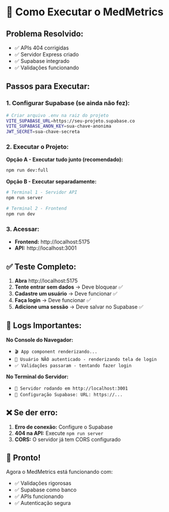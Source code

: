 # 🚀 Como Executar o MedMetrics

## **Problema Resolvido:**
- ✅ APIs 404 corrigidas
- ✅ Servidor Express criado
- ✅ Supabase integrado
- ✅ Validações funcionando

## **Passos para Executar:**

### **1. Configurar Supabase (se ainda não fez):**
```bash
# Criar arquivo .env na raiz do projeto
VITE_SUPABASE_URL=https://seu-projeto.supabase.co
VITE_SUPABASE_ANON_KEY=sua-chave-anonima
JWT_SECRET=sua-chave-secreta
```

### **2. Executar o Projeto:**

**Opção A - Executar tudo junto (recomendado):**
```bash
npm run dev:full
```

**Opção B - Executar separadamente:**
```bash
# Terminal 1 - Servidor API
npm run server

# Terminal 2 - Frontend
npm run dev
```

### **3. Acessar:**
- **Frontend:** http://localhost:5175
- **API:** http://localhost:3001

## **✅ Teste Completo:**

1. **Abra** http://localhost:5175
2. **Tente entrar sem dados** → Deve bloquear ✅
3. **Cadastre um usuário** → Deve funcionar ✅
4. **Faça login** → Deve funcionar ✅
5. **Adicione uma sessão** → Deve salvar no Supabase ✅

## **🔧 Logs Importantes:**

**No Console do Navegador:**
- `🎬 App component renderizando...`
- `🔐 Usuário NÃO autenticado - renderizando tela de login`
- `✅ Validações passaram - tentando fazer login`

**No Terminal do Servidor:**
- `🚀 Servidor rodando em http://localhost:3001`
- `🔧 Configuração Supabase: URL: https://...`

## **❌ Se der erro:**

1. **Erro de conexão:** Configure o Supabase
2. **404 na API:** Execute `npm run server`
3. **CORS:** O servidor já tem CORS configurado

## **🎉 Pronto!**
Agora o MedMetrics está funcionando com:
- ✅ Validações rigorosas
- ✅ Supabase como banco
- ✅ APIs funcionando
- ✅ Autenticação segura
